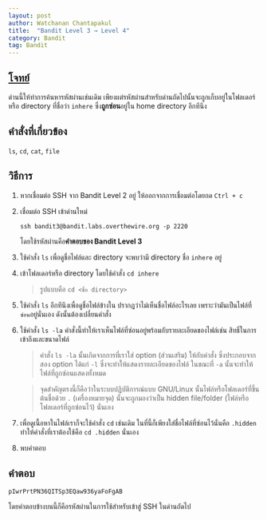 ```yaml
---
layout: post
author: Watchanan Chantapakul
title:  "Bandit Level 3 → Level 4"
category: Bandit
tag: Bandit
---
```


## [โจทย์](https://overthewire.org/wargames/bandit/bandit4.html)
ด่านนี้ให้ทำการค้นหารหัสผ่านเช่นเดิม เพียงแต่รหัสผ่านสำหรับด่านถัดไปนั้นจะถูกเก็บอยู่ในโฟลเดอร์หรือ directory ที่ชื่อว่า `inhere` ซึ่ง**ถูกซ่อน**อยู่ใน home directory อีกทีนึง

## คำสั่งที่เกี่ยวข้อง
`ls`, `cd`, `cat`, `file`

## วิธีการ
1. หากเชื่อมต่อ SSH จาก Bandit Level 2 อยู่ ให้ออกจากการเชื่อมต่อโดยกด `Ctrl + c`
2. เชื่อมต่อ SSH เข้าด่านใหม่
    ```
    ssh bandit3@bandit.labs.overthewire.org -p 2220
    ```
    โดยใช้รหัสผ่านคือ**คำตอบของ Bandit Level 3**
3. ใช้คำสั่ง `ls` เพื่อดูชื่อไฟล์และ directory จะพบว่ามี directory ชื่อ `inhere` อยู่
4. เข้าโฟลเดอร์หรือ directory โดยใช้คำสั่ง `cd inhere`
    > รูปแบบคือ `cd <ชื่อ directory>`
5. ใช้คำสั่ง `ls` อีกทีนึงเพื่อดูชื่อไฟล์ข้างใน ปรากฎว่าไม่เห็นชื่อไฟล์อะไรเลย เพราะว่ามันเป็นไฟล์ที่`ซ่อน`อยู่นั่นเอง ดังนั้นต้องเปลี่ยนคำสั่ง
6. ใช้คำสั่ง `ls -la` คำสั่งนี้ทำให้เราเห็นไฟล์ที่ซ่อนอยู่พร้อมกับรายละเอียดของไฟล์เช่น สิทธิ์ในการเข้าถึงและขนาดไฟล์
    > คำสั่ง `ls -la` นั้นเกิดจากการที่เราใส่ option (ส่วนเสริม) ให้กับคำสั่ง ซึ่งประกอบจากสอง option ได้แก่ `-l` ซึ่งจะทำให้แสดงรายละเอียดของไฟล์ ในขณะที่ `-a` นั้นจะทำให้ไฟล์ที่ถูกซ่อนแสดงทั้งหมด

    > จุดสำคัญตรงนี้ก็คือว่าในระบบปฏิบัติการณ์แบบ GNU/Linux นั้นไฟล์หรือโฟลเดอร์ที่ขึ้นต้นชื่อด้วย `.` (เครื่องหมายจุด) นั้นจะถูกมองว่าเป็น hidden file/folder (ไฟล์หรือโฟลเดอร์ที่ถูกซ่อนไว้) นั่นเอง
6. เพื่อดูเนื้อหาในไฟล์เราก็จะใช้คำสั่ง `cd` เช่นเดิม ในที่นี้ก็เพียงใส่ชื่อไฟล์ที่ซ่อนไว้นั่นคือ `.hidden` ทำให้คำสั่งที่เราต้องใช้คือ `cd .hidden` นั่นเอง
7. พบคำตอบ

## คำตอบ
`pIwrPrtPN36QITSp3EQaw936yaFoFgAB`

โดยคำตอบข้างบนนี้ก็คือรหัสผ่านในการใช้สำหรับเข้าสู่ SSH ในด่านถัดไป